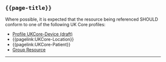 ## <code>{{page-title}}</code>

Where possible, it is expected that the resource being referenced SHOULD conform to one of the following UK Core profiles:
- [Profile UKCore-Device (draft)](https://simplifier.net/guide/UKCoreImplementationGuideAssetsinDevelopment/Home/ProfilesandExtensions/Profile-UKCore-Device)
- {{pagelink:UKCore-Location}}
- {{pagelink:UKCore-Patient}}
- [Group Resource](https://www.hl7.org/fhir/r4/group.html)

---
